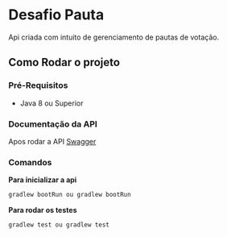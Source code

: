 # Desafio Pauta
Api criada com intuito de gerenciamento de pautas de votação.

## Como Rodar o projeto

### Pré-Requisitos
- Java 8 ou Superior

### Documentação da API
Apos rodar a API [Swagger](http://localhost:8080/swagger-ui.html)

### Comandos
**Para inicializar a api**
```sh
gradlew bootRun ou gradlew bootRun
```
**Para rodar os testes**
```sh
gradlew test ou gradlew test
```